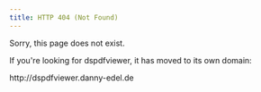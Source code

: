 ```yaml
---
title: HTTP 404 (Not Found)
---
```


Sorry, this page does not exist.

If you're looking for dspdfviewer, it has moved to its own domain:

<large>
http://dspdfviewer.danny-edel.de
</large>
